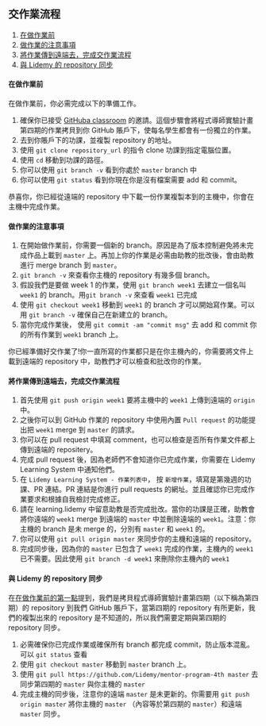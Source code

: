 ## 交作業流程



1. [在做作業前](#在做作業前)
2. [做作業的注意事項](做作業的注意事項)
3. [將作業傳到遠端去，完成交作業流程](將作業傳到遠端去，完成交作業流程)
4. [與 Lidemy 的 repository 同步](#與-Lidemy-的-repository-同步)

#### 在做作業前
在做作業前，你必需完成以下的準備工作。
1. 確保你已接受 [GitHuba classroom](https://classroom.github.com/a/SbDvk2) 的邀請。這個步驟會將程式導師實驗計畫第四期的作業拷貝到你 GitHub 賬戶下，使每名學生都會有一份獨立的作業。
2. 去到你賬戶下的功課，並複製 repository 的地址。
3. 使用 `git clone repository_url` 的指令 clone 功課到指定電腦位置。
4. 使用 `cd` 移動到功課的路徑。
5. 你可以使用 `git branch -v` 看到你處於 `master` branch 中
6. 你可以使用 `git status` 看到你現在你是沒有檔案需要 add 和 commit。

恭喜你，你已經從遠端的 repository 中下載一份作業複製本到的主機中，你會在主機中完成作業。



#### 做作業的注意事項
1. 在開始做作業前，你需要一個新的 branch。原因是為了版本控制避免將未完成作品上載到 `master` 上。再加上你的作業是必需由助教的批改後，會由助教進行 merge branch 到 `master`。
2. `git branch -v` 來查看你主機的 repository 有幾多個 branch。
2. 假設我們是要做 week 1 的作業，使用 `git branch week1` 去建立一個名叫 `week1` 的 branch。用`git branch -v` 來查看 `week1` 已完成
3. 使用 `git checkout week1` 移動到 `week1` 的 branch 才可以開始寫作業。可以用 `git branch -v` 確保自己在新建立的 branch。
4. 當你完成作業後， 使用 `git commit -am "commit msg"` 去 add 和 commit 你的所有作業到 `week1` branch 上。

你已經準備好交作業了!你一直所寫的作業都只是在你主機內的，你需要將文件上載到遠端的 repository 中，助教們才可以檢查和批改你的作業。

#### 將作業傳到遠端去，完成交作業流程
1. 首先使用 `git push origin week1` 要將主機中的 `week1` 上傳到遠端的 `origin` 中。
2. 之後你可以到 GitHub 作業的 repository 中使用內置 `Pull request` 的功能提出把 `week1` merge 到 `master` 的請求。
3. 你可以在 pull request 中填寫 comment，也可以檢查是否所有作業文件都上傳到遠端的 repositery。
4. 完成 pull request 後，因為老師們不會知道你已完成作業，你需要在 Lidemy Learning System 中通知他們。
5. 在 `Lidemy Learning System - 作業列表中`， 按 `新增作業`，填寫是第幾週的功課、PR 連結。PR 連結是你進行 pull requests 的網址。並且確認你已完成作業要求和根據自我檢討完成修正。
6. 請在 learning.lidemy 中留意助教是否完成批改。當你的功課是正確，助教會將你遠端的 `week1` merge 到遠端的 `master` 中並刪除遠端的 `week1`。注意：你主機的 branch 是未 merge 的，分別有 `master` 和 `week1` 的。
7. 你可以使用 `git pull origin master` 來同步你的主機和遠端的 repository。
8. 完成同步後，因為你的 `master` 已包含了 `week1` 完成的作業，主機內的 `week1` 已不需要。因此使用 `git branch -d week1` 來刪除你主機內的 `week1`

#### 與 Lidemy 的 repository 同步
在[在做作業前的第一點](#在做作業前)提到，我們是拷貝程式導師實驗計畫第四期（以下稱為第四期）的 repository 到我們 GitHub 賬戶下，當第四期的 repository 有所更新，我們的複製出來的 repository 是不知道的，所以我們需要定期與第四期的 repository 同步。
1. 必需確保你已完成作業或確保所有 branch 都完成 commit，防止版本混亂。 可以 `git status` 查看
2. 使用 `git checkout master` 移動到 `master` branch 上。
3. 使用 `git pull https://github.com/Lidemy/mentor-program-4th master` 去同步第四期的 `master` 與你主機的 `master`
4. 完成主機的同步後，注意你的遠端 `master` 是未更新的。你需要用 `git push origin master` 將你主機的 `master` （內容等於第四期的 `master`）和遠端 `master` 同步。

